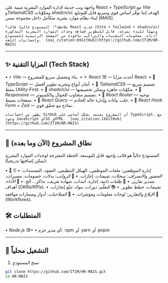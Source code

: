 
واجهة ويب حديثة لإدارة الموارد البشرية مبنية على *React + TypeScript* مع *Vite* و*TailwindCSS* ومكوّنات *shadcn/ui*. الهدف إننا نوفّر أساس قوي وسريع قابل للتوسّع لبناء نظام موارد بشرية متكامل داخل مجموعة ميس (MAIS).

	⁠*ملاحظة*: المستودع حالياً قالب React حديث (Vite + Tailwind + shadcn/ui) ومهيّأ للبدء بسرعة. قابل للتطوير لإضافة وحدات الموارد البشرية المذكورة أدناه. معلومات التقنيات والتراكيب مأخوذة من الصفحة الرئيسية للمستودع وإحصائيات اللغة.  [oai_citation:0‡GitHub](https://github.com/IT1M/HR-MAIS)

---

## ✨ المزايا التقنية (Tech Stack)

•⁠  ⁠⚡ *Vite* — بناء وتشغيل سريع للمشروع.
•⁠  ⁠⚛️ *React 18* — أحدث مزايا React.
•⁠  ⁠🧠 *TypeScript* — أمان أنواع وتجربة تطوير أفضل.
•⁠  ⁠🎨 *TailwindCSS* — تصميم سريع بنمط Utility-First.
•⁠  ⁠🧩 *shadcn/ui* — مكوّنات جاهزة ويمكن تخصيصها.
•⁠  ⁠📱 *Responsive* — تصميم متجاوب للجوال والكمبيوتر.
•⁠  ⁠🧭 *React Router* — توجيه صفحات بسيط.
•⁠  ⁠🔄 *React Query* — جلب بيانات وإدارة حالة الخادم.
•⁠  ⁠📝 *React Hook Form + Zod* — نماذج مع تحقّق قوي.

	⁠يظهر من إحصائيات GitHub أن المشروع يعتمد بشكل أساسي على TypeScript، مع وجود JavaScript وCSS وHTML.  [oai_citation:1‡GitHub](https://github.com/IT1M/HR-MAIS)

---

## 🧭 نطاق المشروع (الآن وما بعده)

المستودع حالياً هو *قالب واجهة* قابل للتوسعة. الخطة المقترحة لوحدات الموارد البشرية (يمكن إضافتها تدريجياً):

•⁠  ⁠👥 *إدارة الموظفين*: ملفات الموظفين، الهيكل التنظيمي، العقود، المستندات.
•⁠  ⁠⏰ *الحضور والانصراف*: سجلات، شيفتات، إجازات.
•⁠  ⁠🧾 *الرواتب*: بدلات، خصومات، مسيرات، تصدير تقارير.
•⁠  ⁠📝 *طلبات ذاتية*: إجازة، انتداب، شهادة تعريف، تذاكر… الخ.
•⁠  ⁠🎯 *الأداء*: أهداف (OKRs/KPIs)، تقييمات، خطط تطوير.
•⁠  ⁠📚 *التعلّم*: دورات، مواد، تتبّع إنجازات.
•⁠  ⁠📑 *الإبلاغ والتقارير*: لوحات معلومات ومؤشرات.
•⁠  ⁠🔐 *الصلاحيات*: أدوار ومسارات موافقة (Workflows).



## 🛠 المتطلبات

•⁠  ⁠*Node.js 18+*
•⁠  ⁠أي مدير حزم: ⁠ npm ⁠ أو ⁠ yarn ⁠ أو ⁠ pnpm ⁠

---

## 🚀 التشغيل محلياً

1) *نسخ المستودع*
```bash
git clone https://github.com/IT1M/HR-MAIS.git
cd HR-MAIS